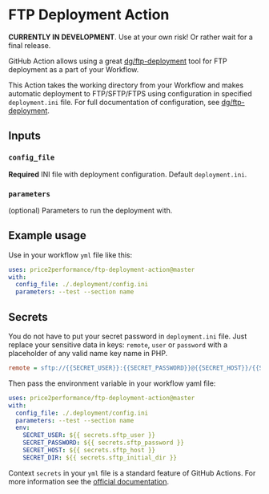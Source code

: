 # FTP Deployment Action

**CURRENTLY IN DEVELOPMENT**. Use at your own risk! Or rather wait for a final release.

GitHub Action allows using a great [dg/ftp-deployment](https://github.com/dg/ftp-deployment) tool for FTP deployment
as a part of your Workflow.

This Action takes the working directory from your Workflow and makes automatic deployment to FTP/SFTP/FTPS using
configuration in specified `deployment.ini` file. For full documentation of configuration, see [dg/ftp-deployment](https://github.com/dg/ftp-deployment). 

## Inputs

### `config_file`

**Required** INI file with deployment configuration. Default `deployment.ini`.

### `parameters`

(optional) Parameters to run the deployment with.

## Example usage

Use in your workflow `yml` file like this:

```yaml
uses: price2performance/ftp-deployment-action@master
with:
  config_file: ./.deployment/config.ini
  parameters: --test --section name
``` 

## Secrets

You do not have to put your secret password in `deployment.ini` file. Just replace your sensitive data in keys:
`remote`, `user` or `password` with a placeholder of any valid name key name in PHP.

```ini
remote = sftp://{{SECRET_USER}}:{{SECRET_PASSWORD}}@{{SECRET_HOST}}/{{SECRET_DIR}}
```

Then pass the environment variable in your workflow yaml file:

```yaml
uses: price2performance/ftp-deployment-action@master
with:
  config_file: ./.deployment/config.ini
  parameters: --test --section name
  env:
    SECRET_USER: ${{ secrets.sftp_user }}
    SECRET_PASSWORD: ${{ secrets.sftp_password }}
    SECRET_HOST: ${{ secrets.sftp_host }}
    SECRET_DIR: ${{ secrets.sftp_initial_dir }}
```

Context `secrets` in your `yml` file is a standard feature of GitHub Actions. For more information see the [official documentation](https://help.github.com/en/actions/configuring-and-managing-workflows/creating-and-storing-encrypted-secrets).